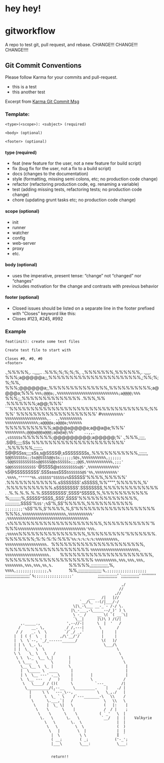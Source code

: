 # hey hey!
# gitworkflow
A repo to test git, pull request, and rebase.
CHANGE!!! CHANGE!!! CHANGE!!!!
## Git Commit Conventions
Please follow Karma for your commits and pull-request.

- this is a test
- this another test

Excerpt from [Karma Git Commit Msg](http://karma-runner.github.io/1.0/dev/git-commit-msg.html)
### Template:

```text
<type>(<scope>): <subject> (required)

<body> (optional)

<footer> (optional)
```

#### type (required)
- feat (new feature for the user, not a new feature for build script)
- fix (bug fix for the user, not a fix to a build script)
- docs (changes to the documentation)
- style (formatting, missing semi colons, etc; no production code change)
- refactor (refactoring production code, eg. renaming a variable)
- test (adding missing tests, refactoring tests; no production code change)
- chore (updating grunt tasks etc; no production code change)

#### scope (optional)
- init
- runner
- watcher
- config
- web-server
- proxy
- etc.

#### body (optional)
- uses the imperative, present tense: “change” not “changed” nor “changes”
- includes motivation for the change and contrasts with previous behavior

#### footer (optional)
- Closed issues should be listed on a separate line in the footer prefixed with "Closes" keyword like this:
- Closes #123, #245, #992

### Example
```text
feat(init): create some test files

Create test file to start with

Closes #0, #0, #0
<footer>
```










.,%%%%%,.          ..,,,,..
          .%%%;%;%;%;%,   .,%%%%%%%,%%%%%%,.     .,,,,.
          %%%;a@@@@@a;;,%%%%%%%%%%%%%%%%%%%%%%,;%%;%;%;%%,
          %%%;@@@@@@a;,%%%%%%%%%%%%%%,%%%%%%%%%%;a@@@@a;%%%
          `%%%;@@@a;,%%%%%%%%%%%%%%%%%%%%%%%%%%%%;a@@@@;%%%
            `%%%;;,%%%%%%%%%%%%%% .%%%,%% .%%%%%%%;a@@;%%%'
               ```%%%%%%%%%%%%%%%%%%%%%%%%%%%%%%%%%;%%%%'
                 %%%%%%%%%%%%%%%%%%%'   #`%%%%%%%%%%'
                 %%%%%%%%%%%%%%%%%%%,.  .,%%%%%%%%%%
                 %%%%%%%%%%%%%%%;a@@@@a;a@@@a;%%%%%%
                 `%%%%%%%%%%%;a@@@a@@@@a;a@@a@a;%%%'
                  `%%%%%%%%%;@@@a@@@a@@@;a@a@a@;%%'    ..,,.
             ,sSSSSSs`%%%%%%%;@@@@@@@@@;a@@@@@;%'  .,%%%,;;;;,
           .S@S;;;;;SSs %%%%%%%%%%%%%%%%%%%%%%' .,%%%%%%,;;;;;;,
           S@@SSss;;;;sSs,s@SSSS@,sSSSSSSSSs,.%%%%%%%%%%%,;;;;;;,
           `S@@SSSSSSs;;Ss@@SSSS@@sSs;;;;;;S@s,%%%%%%%%%%%,;;;;;;
           .S@@SSSSSSSSSSs@@SSSS@@sSSSSSs;;;@@S,%%%%%%%%%%%%,;;;'
           S@@SSSSSSSSSSS'`@SSSS@s`SSSSSSSSs@S',%%%%%%%%%%%%%%'
          %`S@SSSSSSSSS'.SSSssssSSS`SSSSSSS@S'%%,%%%%%%%%%%'
        .%%%%,""""""%%.sSSSSS^SSSSSs%`SSSSSS'%%%%,%%%%%'
      .%%%%%%%%%%%%.sSSSSSSS'.sSSSSS,%%"""",%%%%%%,%'
     .%%%%%%%%%%%.sSSSSSSSS'.SSSSSSSS,%%%%%%%%%%%%%.
    .%.%.%.%.%.%.SSSSSSSSS',SSSS^SSSSS,%,%%%%%%%%%%%
    %;;;;;;;;;%,SSSSS^SSSS,,SSS',SSSS'%%%%%%%%%%%%%%,
    ;;;;;;;;;;;,SSSS'%`SS';%`S'%,SS'%%%%%,%%%%%%%%%%%
     `;;;;;;;;'%`SS'%%,S'%%%%,%,S'%%%%%%%%%%%%%%%%%%%
              %%%`S,%%%%%%%%%%%%%%%%%%%%,%%%%%%%%%%%'
              ;%%%%%%%%%%%%%%%%%%%%%%%%%%%%%%%%%%%%%
             .%`%%%%%%%%%%%%%%%%%%%%%%,%%%%%%%%%%%'%
             %%%`%%%%%%%%%%%%%%%%%%%%%%%%%%%%%%%'%%%.
            ;%%%%%`%%%%%%%%%%%%%%%%,%%%%%%%%%'%%%%%%%.
            %%%%%%%;%:%:%:%:%%%'`%%:%:%:%:%:%%%%%%%%%%,
            %%%%%%%%%%%%%%%%%%%. `%%%%%%%%%%%%%%%%%%%%%%,
            %%%%%%%%%%%%%%%%%%%%   `%%%%%%%%%%%%%%%%%%%%%%,
            %%%%%%%%%%%%%%%%%%%%.    `%%%%%%%%%%%%%%%%%%%%%%,
            %%%%%%%%%%%%%%%%%%%%%      `%%%%%%%%%%,%%%,%%%,%%%,
            %%%%%%%%,%%%,%%%,%%,%.       `%%%%%,;;;;;;;;;;;;;,%,
            `%%%%,;;;;;;;;;;;;;;,%        `%%,;;;;;;;;;;;;;;;;;;
             `%,;;;;;;;;;;;;;;;;;;         `;;;;;;;;;;;;;;;;;;;'
              `%;;;;;;;;;;;;;;;;;'           `;;;;;;;;;;;;;;;'
                `;;;;;;;;;;;;;;'                '''''''''''































                                                         ,/
                                                        //
                                                      ,//
                                          ___   /|   |//
                                      `__/\_ --(/|___/-/
                                   \|\_-\___ __-_`- /-/ \.
                                  |\_-___,-\_____--/_)' ) \
                                   \ -_ /     __ \( `( __`\|
                                   `\__|      |\)\ ) /(/|
           ,._____.,            ',--//-|      \  |  '   /
          /     __. \,          / /,---|       \       /
         / /    _. \  \        `/`_/ _,'        |     |
        |  | ( (  \   |      ,/\'__/'/          |     |
        |  \  \`--, `_/_------______/           \(   )/
        | | \  \_. \,                            \___/\
        | |  \_   \  \                                 \
        \ \    \_ \   \   /                             \
         \ \  \._  \__ \_|       |                       \
          \ \___  \      \       |                        \
           \__ \__ \  \_ |       \                         |
           |  \_____ \  ____      |                        |
           | \  \__ ---' .__\     |        |               |
           \  \__ ---   /   )     |        \              /
            \   \____/ / ()(      \          `---_       /|
             \__________/(,--__    \_________.    |    ./ |
               |     \ \  `---_\--,           \   \_,./   |
               |      \  \_ ` \    /`---_______-\   \\    /
                \      \.___,`|   /              \   \\   \
                 \     |  \_ \|   \              (   |:    |
                  \    \      \    |             /  / |    ;
                   \    \      \    \          ( `_'   \  |
                    \.   \      \.   \          `__/   |  |    Valkyrie
                      \   \       \.  \                |  |
                       \   \        \  \               (  )
                        \   |        \  |              |  |
                         |  \         \ \              I  `
                         ( __;        ( _;            ('-_';
                         |___\        \___:            \___:


                         return!!